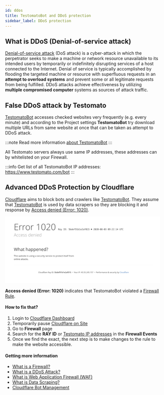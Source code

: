 ```yaml
---
id: ddos
title: TestomatoBot and DDoS protection 
sidebar_label: DDoS protection
---
```


## What is DDoS (Denial-of-service attack) 

[Denial-of-service attack](https://en.wikipedia.org/wiki/Denial-of-service_attack) (DoS attack) is a cyber-attack in
which the perpetrator seeks to make a machine or network resource unavailable to its intended users by temporarily 
or indefinitely disrupting services of a host connected to the Internet. Denial of service is typically accomplished 
by flooding the targeted machine or resource with superfluous requests in an **attempt to overload systems** and
prevent some or all legitimate requests from being fulfilled. DDoS attacks achieve effectiveness by 
utilizing **multiple compromised computer** systems as sources of attack traffic.

## False DDoS attack by Testomato
 
[TestomatoBot](https://www.testomato.com/bot) accesses checked websites very frequently (e.g. every minute) and 
according to the Project settings **TestomatoBot** try download multiple URLs from same website at once that can be
taken as attempt to DDoS attack.

:::note
   Read more information [about TestomatoBot](/bot/about) 
:::

All Testomato servers always use same IP addresses, these addresses can by whitelisted on your Firewall. 

:::info
   Get list of all TestomatoBot IP addresses: https://www.testomato.com/bot
:::

## Advanced DDoS Protection by Cloudflare
 
[Cloudflare](https://www.cloudflare.com/) aims to block bots and crawlers like [TestomatoBot](/bot/about). 
They assume that [TestomatoBot](/bot/about) is used by data scrapers so they are blocking 
it and response by [Access denied (Error: 1020)](https://www.google.com/search?q=Error+1020+cloudflare). 

![](/img/bot/error-1020.png)

**Access denied (Error: 1020)** indicates that TestomatoBot violated a [Firewall Rule](https://developers.cloudflare.com/firewall/cf-firewall-rules).

#### How to fix that?

1. Login to [Cloudflare Dashboard](https://dash.cloudflare.com/login)
2. Temporarily pause [Cloudflare on Site](https://support.cloudflare.com/hc/en-us/articles/203118044#h_8654c523-e31e-4f40-a3c7-0674336a2753)
3. Go to **Firewall** page
4. Search for the **RAY ID** or [Testomato IP addresses](https://www.testomato.com/bot) in the **Firewall Events**
5. Once we find the exact, the next step is to make changes to the rule to make the website accessible.

#### Getting more information

* [What is a Firewall?](https://www.cloudflare.com/learning/security/what-is-a-firewall/)
* [What is a DDoS Attack?](https://www.cloudflare.com/learning/ddos/what-is-a-ddos-attack/)
* [What is Web Application Firewall (WAF)](https://www.cloudflare.com/learning/ddos/glossary/web-application-firewall-waf/)
* [What is Data Scraping?](https://www.cloudflare.com/learning/bots/what-is-data-scraping/)
* [Cloudflare Bot Management](https://www.cloudflare.com/products/bot-management/)

